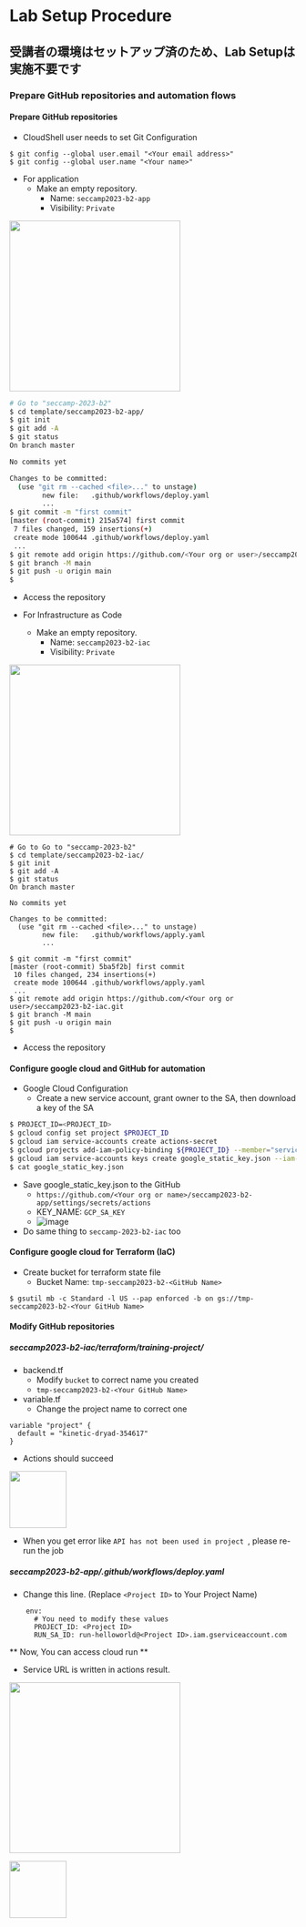 # Lab Setup Procedure
## 受講者の環境はセットアップ済のため、Lab Setupは実施不要です
### Prepare GitHub repositories and automation flows
#### Prepare GitHub repositories
- CloudShell user needs to set Git Configuration
```
$ git config --global user.email "<Your email address>"
$ git config --global user.name "<Your name>"
```

- For application
  - Make an empty repository. 
    - Name: `seccamp2023-b2-app`
    - Visibility: `Private`

<kbd> <img src="https://user-images.githubusercontent.com/1150301/183316472-fa7ad0f4-a7f5-4907-8232-1d190e8cb889.png" height="300"> </kbd>


```bash
# Go to "seccamp-2023-b2"
$ cd template/seccamp2023-b2-app/
$ git init
$ git add -A
$ git status
On branch master

No commits yet

Changes to be committed:
  (use "git rm --cached <file>..." to unstage)
        new file:   .github/workflows/deploy.yaml
        ...
$ git commit -m "first commit"
[master (root-commit) 215a574] first commit
 7 files changed, 159 insertions(+)
 create mode 100644 .github/workflows/deploy.yaml
 ...
$ git remote add origin https://github.com/<Your org or user>/seccamp2023-b2-app.git
$ git branch -M main
$ git push -u origin main
$
```
  - Access the repository

- For Infrastructure as Code
  - Make an empty repository.
    - Name: `seccamp2023-b2-iac`
    - Visibility: `Private`

<kbd> <img src="https://user-images.githubusercontent.com/1150301/183316487-f54ea2f8-62e3-405c-a5da-8ce7419b6339.png" height="300"> </kbd>


```
# Go to Go to "seccamp-2023-b2"
$ cd template/seccamp2023-b2-iac/
$ git init
$ git add -A
$ git status
On branch master

No commits yet

Changes to be committed:
  (use "git rm --cached <file>..." to unstage)
        new file:   .github/workflows/apply.yaml
        ...

$ git commit -m "first commit"
[master (root-commit) 5ba5f2b] first commit
 10 files changed, 234 insertions(+)
 create mode 100644 .github/workflows/apply.yaml
 ...
$ git remote add origin https://github.com/<Your org or user>/seccamp2023-b2-iac.git
$ git branch -M main
$ git push -u origin main
$
```
  - Access the repository

#### Configure google cloud and GitHub for automation
- Google Cloud Configuration
  - Create a new service account, grant owner to the SA, then download a key of the SA
```bash
$ PROJECT_ID=<PROJECT_ID>
$ gcloud config set project $PROJECT_ID
$ gcloud iam service-accounts create actions-secret
$ gcloud projects add-iam-policy-binding ${PROJECT_ID} --member="serviceAccount:actions-secret@${PROJECT_ID}.iam.gserviceaccount.com" --role="roles/owner"
$ gcloud iam service-accounts keys create google_static_key.json --iam-account=actions-secret@${PROJECT_ID}.iam.gserviceaccount.com
$ cat google_static_key.json
```

  - Save google_static_key.json to the GitHub
    - `https://github.com/<Your org or name>/seccamp2023-b2-app/settings/secrets/actions`
    - KEY_NAME: `GCP_SA_KEY`
    - ![image](https://user-images.githubusercontent.com/1150301/183318694-7b57f92d-f95f-448d-8ec4-534f9a23de82.png)
  - Do same thing to `seccamp-2023-b2-iac` too

#### Configure google cloud for Terraform (IaC)
- Create bucket for terraform state file
  - Bucket Name: `tmp-seccamp2023-b2-<GitHub Name>`
```
$ gsutil mb -c Standard -l US --pap enforced -b on gs://tmp-seccamp2023-b2-<Your GitHub Name>
```

#### Modify GitHub repositories
##### seccamp2023-b2-iac/terraform/training-project/
- backend.tf
  - Modify `bucket` to correct name you created
  - `tmp-seccamp2023-b2-<Your GitHub Name>`
- variable.tf
  - Change the project name to correct one
```
variable "project" {
  default = "kinetic-dryad-354617"
}
 ```
- Actions should succeed

<kbd> <img src="https://user-images.githubusercontent.com/1150301/183320761-be628735-f8c2-49f6-9883-a7a0896f488f.png" height="100"> </kbd>

* When you get error like `API has not been used in project `, please re-run the job



##### seccamp2023-b2-app/.github/workflows/deploy.yaml
- Change this line. (Replace `<Project ID>` to Your Project Name)
```
    env:
      # You need to modify these values
      PROJECT_ID: <Project ID>
      RUN_SA_ID: run-helloworld@<Project ID>.iam.gserviceaccount.com
```

** Now, You can access cloud run **

- Service URL is written in actions result.

<kbd> <img src="https://user-images.githubusercontent.com/1150301/183321839-861268d6-3ba4-42c7-a3d4-fb1fc3118bc2.png" height="300"> </kbd>
  
<kbd> <img src="https://user-images.githubusercontent.com/1150301/183321810-3b6815a6-65ee-4858-9955-0d04d2d0c093.png" height="100"> </kbd>
